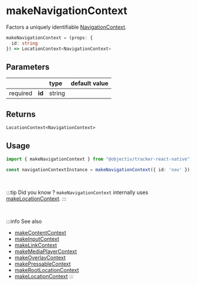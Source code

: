 # makeNavigationContext

Factors a uniquely identifiable [NavigationContext](/taxonomy/reference/location-contexts/NavigationContext.md).

```typescript
makeNavigationContext = (props: { 
  id: string
}) => LocationContext<NavigationContext>
```  

## Parameters
|          |        | type    | default value |
|:--------:|:-------|:--------|:--------------|
| required | **id** | string  |               |

## Returns
`LocationContext<NavigationContext>`

## Usage

```ts
import { makeNavigationContext } from "@objectiv/tracker-react-native";
```

```ts
const navigationContextInstance = makeNavigationContext({ id: 'nav' });
```

<br/>

:::tip Did you know ?
`makeNavigationContext` internally uses [makeLocationContext](/tracking/react-native/api-reference/common/factories/makeLocationContext.md).
:::

<br />

:::info See also
- [makeContentContext](/tracking/react-native/api-reference/common/factories/makeContentContext.md)
- [makeInputContext](/tracking/react-native/api-reference/common/factories/makeInputContext.md)
- [makeLinkContext](/tracking/react-native/api-reference/common/factories/makeLinkContext.md)
- [makeMediaPlayerContext](/tracking/react-native/api-reference/common/factories/makeMediaPlayerContext.md)
- [makeOverlayContext](/tracking/react-native/api-reference/common/factories/makeOverlayContext.md)
- [makePressableContext](/tracking/react-native/api-reference/common/factories/makePressableContext.md)
- [makeRootLocationContext](/tracking/react-native/api-reference/common/factories/makeRootLocationContext.md)
- [makeLocationContext](/tracking/react-native/api-reference/common/factories/makeLocationContext.md)
:::
